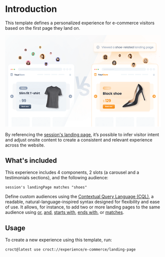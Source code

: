 # Introduction

This template defines a personalized experience for e-commerce visitors based on the first page they land on.

![A split-screen comparison image showing two versions of an online store home page. The left side shows the default content with no special offers, and the right side shows personalized content based on the shoe-related content the user has read.](./intro-illustration.png)

By referencing
the [session's landing page](https://docs.croct.com/reference/cql/data-types/session#web-session-landingpage-prop), it’s
possible to infer visitor intent and adjust onsite content to create a consistent and relevant experience across the
website.

## What's included

This experience includes 4 components, 2 slots (a carousel and a testimonials sections), and the following audience:

```cql
session's landingPage matches "shoes"
```

Define custom audiences using the [Contextual Query Language (CQL)](https://docs.croct.com/reference/cql/introduction),
a readable, natural-language-inspired syntax designed for flexibility and ease of use. It allows, for instance, to add
two or more landing pages to the same audience
using [or](https://docs.croct.com/reference/cql/expressions/operations/logical#or), [and](https://docs.croct.com/reference/cql/expressions/operations/logical#and), [starts with](https://docs.croct.com/reference/cql/expressions/tests/string#starts-with), [ends with](https://docs.croct.com/reference/cql/expressions/tests/string#ends-with),
or [matches](https://docs.croct.com/reference/cql/expressions/tests/string#matches).

## Usage

To create a new experience using this template, run:

```croct-cmd
croct@latest use croct://experience/e-commerce/landing-page
```
